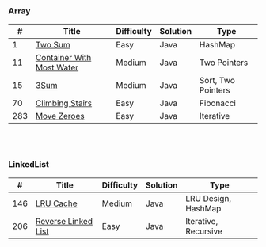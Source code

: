 ### Array
| # | Title | Difficulty | Solution | Type |
|---| ----- | ---------- | -------- | ---- |
| 1 | [Two Sum](https://github.com/HackBL/Leetcode/blob/main/Array/1.%20Two%20Sum) | Easy | Java | HashMap |
| 11 | [Container With Most Water](https://github.com/HackBL/Leetcode/tree/main/Array/11.%20Container%20With%20Most%20Water) | Medium | Java | Two Pointers |
| 15 | [3Sum](https://github.com/HackBL/Leetcode/tree/main/Array/15.%203Sum) | Medium | Java | Sort, Two Pointers |
| 70 | [Climbing Stairs](https://github.com/HackBL/Leetcode/tree/main/Array/70.%20Climbing%20Stairs) | Easy | Java | Fibonacci |
| 283 | [Move Zeroes](https://github.com/HackBL/Leetcode/tree/main/Array/283.%20Move%20Zeros) | Easy | Java | Iterative |

<br /><br />
### LinkedList
| # | Title | Difficulty | Solution | Type |
|---| ----- | ---------- | -------- | ---- |
| 146 | [LRU Cache](https://github.com/HackBL/Leetcode/tree/main/LinkedList/206.%20Reverse%20Linked%20List) | Medium | Java | LRU Design, HashMap |
| 206 | [Reverse Linked List](https://github.com/HackBL/Leetcode/tree/main/LinkedList/206.%20Reverse%20Linked%20List) | Easy | Java | Iterative, Recursive |

